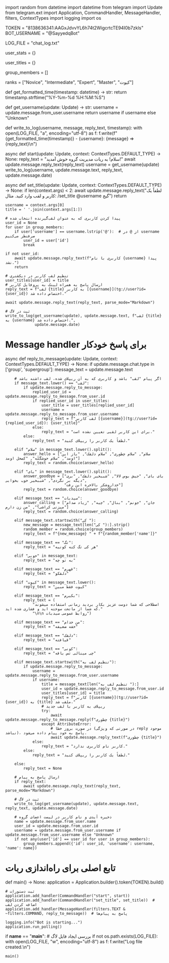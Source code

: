 import random
from datetime import datetime
from telegram import Update
from telegram.ext import Application, CommandHandler, MessageHandler, filters, ContextTypes
import logging
import os

TOKEN = "8138636341:AAGxJdvvYL6h74t2WigcrtcTE94I0b7zkls"
BOT_USERNAME = "@SayyedqBot"

LOG_FILE = "chat_log.txt"

user_stats = {}

user_titles = {}

group_members = []

ranks = ["Novice", "Intermediate", "Expert", "Master", "کیوت"]


def get_formatted_time(timestamp: datetime) -> str:
    return timestamp.strftime("%Y-%m-%d %H:%M:%S")


def get_username(update: Update) -> str:
    username = update.message.from_user.username
    return username if username else "Unknown"


def write_to_log(username, message, reply_text, timestamp):
    with open(LOG_FILE, "a", encoding="utf-8") as f:
        f.write(f"{get_formatted_time(timestamp)} - {username}: {message} => {reply_text}\n")


async def start(update: Update, context: ContextTypes.DEFAULT_TYPE) -> None:
    reply_text = "سلام! به ربات مدیریت گروه خوش آمدید!"
    await update.message.reply_text(reply_text)
    username = get_username(update)
    write_to_log(username, update.message.text, reply_text, update.message.date)


async def set_title(update: Update, context: ContextTypes.DEFAULT_TYPE) -> None:
    if len(context.args) < 2:
        await update.message.reply_text("لطفاً یک کاربر و لقب وارد کنید. مثال: /set_title @username گیج")
        return

    username = context.args[0]
    title = ' '.join(context.args[1:])

    # پیدا کردن کاربری که به عنوان لقب‌گیرنده انتخاب شده
    user_id = None
    for user in group_members:
        if user['username'] == username.lstrip('@'):  # از @ در username صرفنظر می‌کنیم
            user_id = user['id']
            break

    if not user_id:
        await update.message.reply_text(f"کاربری با نام {username} پیدا نشد.")
        return

    # تنظیم لقب کاربر در دیکشنری
    user_titles[user_id] = title
    # ارسال پاسخ به همراه لینک به پروفایل کاربر
    reply_text = f"لقب {title} به کاربر [{username}](tg://user?id={user_id}) اختصاص داده شد."

    await update.message.reply_text(reply_text, parse_mode="Markdown")

    # ثبت در لاگ
    write_to_log(get_username(update), update.message.text, f"لقب {title} به {username} اختصاص داده شد.",
                 update.message.date)


# Message handler برای پاسخ خودکار
async def reply_to_message(update: Update, context: ContextTypes.DEFAULT_TYPE) -> None:
    if update.message.chat.type in ['group', 'supergroup']:
        message_text = update.message.text

        # اگر پیام "لقب" باشد و کاربری که به آن ریپلای شده، لقب داشته باشد
        if message_text.lower() == "لقب":
            if update.message.reply_to_message:
                replied_user_id = update.message.reply_to_message.from_user.id
                if replied_user_id in user_titles:
                    user_title = user_titles[replied_user_id]
                    username = update.message.reply_to_message.from_user.username
                    reply_text = f"لقب کاربر [{username}](tg://user?id={replied_user_id}): {user_title}"
                else:
                    reply_text = "برای این کاربر لقبی تعیین نشده است."
            else:
                reply_text = "لطفاً یک کاربر را ریپلای کنید."

        elif "سلام" in message_text.lower().split():
            answer_hello = ["سلام", "سلام چطوری", "سلام دلقک", "باز این اومد", "سلام خوشگله", "کصخل اومد"]
            reply_text = random.choice(answer_hello)

        elif "بای" in message_text.lower().split():
            answer_goodbye = ["بای بای", "جیش بوس لالا", "شببخیر دلقک", "بری دیگه بر نگردی", "شببخیر خوب بخوابی",
                              "خداروشکر بالاخره این رفت"]
            reply_text = random.choice(answer_goodbye)

        elif message_text == "سیدبات":
            answer_calling = ["جان", "جونم", "بنال", "چیه", "زیاد صدام میزنی کراشی؟", "من زن دارم"]
            reply_text = random.choice(answer_calling)

        elif message_text.startswith("کی "):
            new_message = message_text[len("کی "):].strip()
            random_member = random.choice(group_members)
            reply_text = f"{new_message} " + f"{random_member['name']}"

        elif message_text == "تگ":
            reply_text = "هر کی تگ کنه کونیه"

        elif "خوبی" in message_text:
            reply_text = "به تو چه"

        elif message_text == "قهرم":
            reply_text = "دلقکو"

        elif "کیوت" in message_text.lower():
            reply_text = "کیوت فقط مبین"

        elif message_text == "بکیرم":
            reply_text = (
                "اصطلاحی که شما دوست عزیز بکار بردید زمانی استفاده میشوند که شما از ماتحت سوخته اید و فشاری شده اید."
                "\n\n روابط عمومی سیدبات")

        elif message_text == "من خدام":
            reply_text = "خفه ضعیفه"

        elif message_text == "دلقک":
            reply_text = "قیافته"

        elif message_text == "کونی":
            reply_text = "چی مینالی تس باقه"

        elif message_text.startswith("تنظیم لقب به"):
            if update.message.reply_to_message:
                username = update.message.reply_to_message.from_user.username
                if username:
                    title = message_text[len("تنظیم لقب به "):]
                    user_id = update.message.reply_to_message.from_user.id
                    user_titles[user_id] = title
                    reply_text = f"کاربر [{username}](tg://user?id={user_id}) به {title} ملقب شد."
                    # ریپلای به کاربر با لقب جدید
                    try:
                        await update.message.reply_to_message.reply(f"چطوری {title}")
                    except AttributeError:
                        # در صورت بروز خطا (در صورتی که ویژگی reply موجود نباشد)، پاسخ به خود پیام داده می‌شود.
                        await update.message.reply_text(f"چطوری {title}")
                else:
                    reply_text = "کاربر نام کاربری ندارد."
            else:
                reply_text = "لطفاً یک کاربر را ریپلای کنید."

        else:
            reply_text = None

        # ارسال پاسخ به پیام
        if reply_text:
            await update.message.reply_text(reply_text, parse_mode="Markdown")

        # ثبت در لاگ
        write_to_log(get_username(update), update.message.text, reply_text, update.message.date)

        # ذخیره آیدی و نام کاربر در لیست اعضای گروه
        name = update.message.from_user.name
        user_id = update.message.from_user.id
        username = update.message.from_user.username if update.message.from_user.username else "Unknown"
        if not any(user['id'] == user_id for user in group_members):
            group_members.append({'id': user_id, 'username': username, 'name': name})


# تابع اصلی برای راه‌اندازی ربات
def main() -> None:
    application = Application.builder().token(TOKEN).build()

    # ثبت دستورات
    application.add_handler(CommandHandler("start", start))
    application.add_handler(CommandHandler("set_title", set_title))  # اضافه کردن لقب
    application.add_handler(MessageHandler(filters.TEXT & ~filters.COMMAND, reply_to_message))  # پاسخ به پیام‌ها

    logging.info("Bot is starting...")
    application.run_polling()


if __name__ == "__main__":
    # بررسی ایجاد فایل لاگ
    if not os.path.exists(LOG_FILE):
        with open(LOG_FILE, "w", encoding="utf-8") as f:
            f.write("Log file created.\n")

    main()
